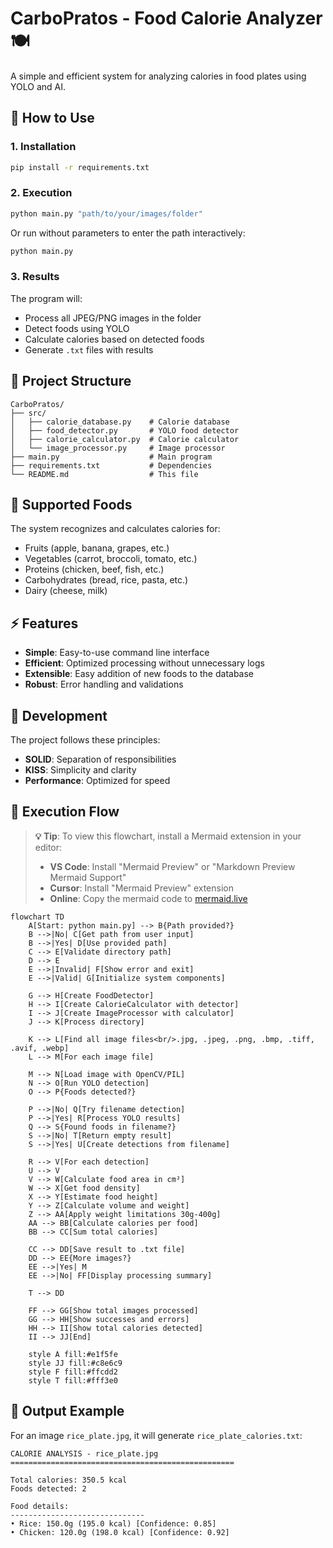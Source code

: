# CarboPratos - Food Calorie Analyzer 🍽️

A simple and efficient system for analyzing calories in food plates using YOLO and AI.

## 🚀 How to Use

### 1. Installation

```bash
pip install -r requirements.txt
```

### 2. Execution

```bash
python main.py "path/to/your/images/folder"
```

Or run without parameters to enter the path interactively:

```bash
python main.py
```

### 3. Results

The program will:
- Process all JPEG/PNG images in the folder
- Detect foods using YOLO
- Calculate calories based on detected foods
- Generate `.txt` files with results

## 📁 Project Structure

```
CarboPratos/
├── src/
│   ├── calorie_database.py    # Calorie database
│   ├── food_detector.py       # YOLO food detector
│   ├── calorie_calculator.py  # Calorie calculator
│   └── image_processor.py     # Image processor
├── main.py                    # Main program
├── requirements.txt           # Dependencies
└── README.md                  # This file
```

## 🍎 Supported Foods

The system recognizes and calculates calories for:
- Fruits (apple, banana, grapes, etc.)
- Vegetables (carrot, broccoli, tomato, etc.)
- Proteins (chicken, beef, fish, etc.)
- Carbohydrates (bread, rice, pasta, etc.)
- Dairy (cheese, milk)

## ⚡ Features

- **Simple**: Easy-to-use command line interface
- **Efficient**: Optimized processing without unnecessary logs
- **Extensible**: Easy addition of new foods to the database
- **Robust**: Error handling and validations

## 🔧 Development

The project follows these principles:
- **SOLID**: Separation of responsibilities
- **KISS**: Simplicity and clarity
- **Performance**: Optimized for speed

## 🔄 Execution Flow

> **💡 Tip**: To view this flowchart, install a Mermaid extension in your editor:
> - **VS Code**: Install "Mermaid Preview" or "Markdown Preview Mermaid Support"
> - **Cursor**: Install "Mermaid Preview" extension
> - **Online**: Copy the mermaid code to [mermaid.live](https://mermaid.live)

```mermaid
flowchart TD
    A[Start: python main.py] --> B{Path provided?}
    B -->|No| C[Get path from user input]
    B -->|Yes| D[Use provided path]
    C --> E[Validate directory path]
    D --> E
    E -->|Invalid| F[Show error and exit]
    E -->|Valid| G[Initialize system components]
    
    G --> H[Create FoodDetector]
    H --> I[Create CalorieCalculator with detector]
    I --> J[Create ImageProcessor with calculator]
    J --> K[Process directory]
    
    K --> L[Find all image files<br/>.jpg, .jpeg, .png, .bmp, .tiff, .avif, .webp]
    L --> M[For each image file]
    
    M --> N[Load image with OpenCV/PIL]
    N --> O[Run YOLO detection]
    O --> P{Foods detected?}
    
    P -->|No| Q[Try filename detection]
    P -->|Yes| R[Process YOLO results]
    Q --> S{Found foods in filename?}
    S -->|No| T[Return empty result]
    S -->|Yes| U[Create detections from filename]
    
    R --> V[For each detection]
    U --> V
    V --> W[Calculate food area in cm²]
    W --> X[Get food density]
    X --> Y[Estimate food height]
    Y --> Z[Calculate volume and weight]
    Z --> AA[Apply weight limitations 30g-400g]
    AA --> BB[Calculate calories per food]
    BB --> CC[Sum total calories]
    
    CC --> DD[Save result to .txt file]
    DD --> EE{More images?}
    EE -->|Yes| M
    EE -->|No| FF[Display processing summary]
    
    T --> DD
    
    FF --> GG[Show total images processed]
    GG --> HH[Show successes and errors]
    HH --> II[Show total calories detected]
    II --> JJ[End]
    
    style A fill:#e1f5fe
    style JJ fill:#c8e6c9
    style F fill:#ffcdd2
    style T fill:#fff3e0
```

## 📝 Output Example

For an image `rice_plate.jpg`, it will generate `rice_plate_calories.txt`:

```
CALORIE ANALYSIS - rice_plate.jpg
==================================================

Total calories: 350.5 kcal
Foods detected: 2

Food details:
------------------------------
• Rice: 150.0g (195.0 kcal) [Confidence: 0.85]
• Chicken: 120.0g (198.0 kcal) [Confidence: 0.92]
```
